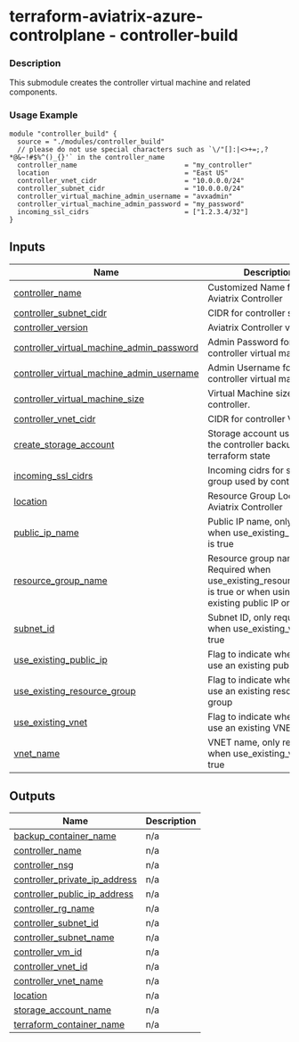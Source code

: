 <!-- BEGIN_TF_DOCS -->
# terraform-aviatrix-azure-controlplane - controller-build

### Description
This submodule creates the controller virtual machine and related components.

### Usage Example
```hcl
module "controller_build" {
  source = "./modules/controller_build"
  // please do not use special characters such as `\/"[]:|<>+=;,?*@&~!#$%^()_{}'` in the controller_name
  controller_name                           = "my_controller"
  location                                  = "East US"
  controller_vnet_cidr                      = "10.0.0.0/24"
  controller_subnet_cidr                    = "10.0.0.0/24"
  controller_virtual_machine_admin_username = "avxadmin"
  controller_virtual_machine_admin_password = "my_password"
  incoming_ssl_cidrs                        = ["1.2.3.4/32"]
}
```
## Inputs

| Name | Description | Type | Default | Required |
|------|-------------|------|---------|:--------:|
| <a name="input_controller_name"></a> [controller\_name](#input\_controller\_name) | Customized Name for Aviatrix Controller | `string` | n/a | yes |
| <a name="input_controller_subnet_cidr"></a> [controller\_subnet\_cidr](#input\_controller\_subnet\_cidr) | CIDR for controller subnet. | `string` | `"10.0.0.0/24"` | no |
| <a name="input_controller_version"></a> [controller\_version](#input\_controller\_version) | Aviatrix Controller version | `string` | `"latest"` | no |
| <a name="input_controller_virtual_machine_admin_password"></a> [controller\_virtual\_machine\_admin\_password](#input\_controller\_virtual\_machine\_admin\_password) | Admin Password for the controller virtual machine. | `string` | `"aviatrix1234!"` | no |
| <a name="input_controller_virtual_machine_admin_username"></a> [controller\_virtual\_machine\_admin\_username](#input\_controller\_virtual\_machine\_admin\_username) | Admin Username for the controller virtual machine. | `string` | `"aviatrix"` | no |
| <a name="input_controller_virtual_machine_size"></a> [controller\_virtual\_machine\_size](#input\_controller\_virtual\_machine\_size) | Virtual Machine size for the controller. | `string` | `"Standard_A4_v2"` | no |
| <a name="input_controller_vnet_cidr"></a> [controller\_vnet\_cidr](#input\_controller\_vnet\_cidr) | CIDR for controller VNET. | `string` | `"10.0.0.0/24"` | no |
| <a name="input_create_storage_account"></a> [create\_storage\_account](#input\_create\_storage\_account) | Storage account used for the controller backup and terraform state | `bool` | `true` | no |
| <a name="input_incoming_ssl_cidrs"></a> [incoming\_ssl\_cidrs](#input\_incoming\_ssl\_cidrs) | Incoming cidrs for security group used by controller | `list(string)` | n/a | yes |
| <a name="input_location"></a> [location](#input\_location) | Resource Group Location for Aviatrix Controller | `string` | `"West US"` | no |
| <a name="input_public_ip_name"></a> [public\_ip\_name](#input\_public\_ip\_name) | Public IP name, only required when use\_existing\_public\_ip is true | `string` | `""` | no |
| <a name="input_resource_group_name"></a> [resource\_group\_name](#input\_resource\_group\_name) | Resource group name. Required when use\_existing\_resource\_group is true or when using existing public IP or vnet. | `string` | `""` | no |
| <a name="input_subnet_id"></a> [subnet\_id](#input\_subnet\_id) | Subnet ID, only required when use\_existing\_vnet is true | `string` | `""` | no |
| <a name="input_use_existing_public_ip"></a> [use\_existing\_public\_ip](#input\_use\_existing\_public\_ip) | Flag to indicate whether to use an existing public ip | `bool` | `false` | no |
| <a name="input_use_existing_resource_group"></a> [use\_existing\_resource\_group](#input\_use\_existing\_resource\_group) | Flag to indicate whether to use an existing resource group | `bool` | `false` | no |
| <a name="input_use_existing_vnet"></a> [use\_existing\_vnet](#input\_use\_existing\_vnet) | Flag to indicate whether to use an existing VNET | `bool` | `false` | no |
| <a name="input_vnet_name"></a> [vnet\_name](#input\_vnet\_name) | VNET name, only required when use\_existing\_vnet is true | `string` | `""` | no |

## Outputs

| Name | Description |
|------|-------------|
| <a name="output_backup_container_name"></a> [backup\_container\_name](#output\_backup\_container\_name) | n/a |
| <a name="output_controller_name"></a> [controller\_name](#output\_controller\_name) | n/a |
| <a name="output_controller_nsg"></a> [controller\_nsg](#output\_controller\_nsg) | n/a |
| <a name="output_controller_private_ip_address"></a> [controller\_private\_ip\_address](#output\_controller\_private\_ip\_address) | n/a |
| <a name="output_controller_public_ip_address"></a> [controller\_public\_ip\_address](#output\_controller\_public\_ip\_address) | n/a |
| <a name="output_controller_rg_name"></a> [controller\_rg\_name](#output\_controller\_rg\_name) | n/a |
| <a name="output_controller_subnet_id"></a> [controller\_subnet\_id](#output\_controller\_subnet\_id) | n/a |
| <a name="output_controller_subnet_name"></a> [controller\_subnet\_name](#output\_controller\_subnet\_name) | n/a |
| <a name="output_controller_vm_id"></a> [controller\_vm\_id](#output\_controller\_vm\_id) | n/a |
| <a name="output_controller_vnet_id"></a> [controller\_vnet\_id](#output\_controller\_vnet\_id) | n/a |
| <a name="output_controller_vnet_name"></a> [controller\_vnet\_name](#output\_controller\_vnet\_name) | n/a |
| <a name="output_location"></a> [location](#output\_location) | n/a |
| <a name="output_storage_account_name"></a> [storage\_account\_name](#output\_storage\_account\_name) | n/a |
| <a name="output_terraform_container_name"></a> [terraform\_container\_name](#output\_terraform\_container\_name) | n/a |
<!-- END_TF_DOCS -->